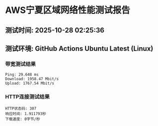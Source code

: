 # AWS宁夏区域网络性能测试报告
## 测试时间: 2025-10-28 02:25:36
## 测试环境: GitHub Actions Ubuntu Latest (Linux)

### 带宽测试结果
```
Ping: 29.648 ms
Download: 1958.47 Mbit/s
Upload: 1767.54 Mbit/s
```

### HTTP连接测试结果
```
HTTP状态码: 307
响应时间: 1.911793秒
下载速度: 0字节/秒
```

